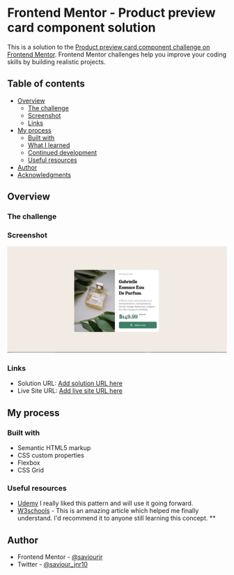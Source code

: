 # Frontend Mentor - Product preview card component solution

This is a solution to the [Product preview card component challenge on Frontend Mentor](https://www.frontendmentor.io/challenges/product-preview-card-component-GO7UmttRfa). Frontend Mentor challenges help you improve your coding skills by building realistic projects. 

## Table of contents

- [Overview](#overview)
  - [The challenge](#the-challenge)
  - [Screenshot](#screenshot)
  - [Links](#links)
- [My process](#my-process)
  - [Built with](#built-with)
  - [What I learned](#what-i-learned)
  - [Continued development](#continued-development)
  - [Useful resources](#useful-resources)
- [Author](#author)
- [Acknowledgments](#acknowledgments)

## Overview

### The challenge

### Screenshot

![](./product.review.jpg)


### Links

- Solution URL: [Add solution URL here](https://github.com/Saviourjr/Product-Review)
- Live Site URL: [Add live site URL here](https://your-live-site-url.com)

## My process

### Built with

- Semantic HTML5 markup
- CSS custom properties
- Flexbox
- CSS Grid


### Useful resources

- [Udemy](https://www.Udemy.com)  I really liked this pattern and will use it going forward.
- [W3schools](https://www.W3schools.com) - This is an amazing article which helped me finally understand. I'd recommend it to anyone still learning this concept.
**

## Author
- Frontend Mentor - [@saviourjr](https://www.frontendmentor.io/profile/saviourjr)
- Twitter - [@saviour_jnr10](https://www.twitter.com/saviour_jnr10)


